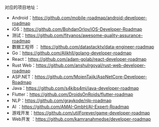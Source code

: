 对应的项目地址：

- Android：https://github.com/mobile-roadmap/android-developer-roadmap
- iOS：https://github.com/BohdanOrlov/iOS-Developer-Roadmap
- 测试：https://github.com/fityanos/awesome-quality-assurance-roadmap
- 数据工程师 ： https://github.com/datastacktv/data-engineer-roadmap
- Go：https://github.com/Alikhll/golang-developer-roadmap
- React：https://github.com/adam-golab/react-developer-roadmap
- Rust Web：https://github.com/anshulrgoyal/rust-web-developer-roadmap
- ASP.NET：https://github.com/MoienTajik/AspNetCore-Developer-Roadmap
- Java：https://github.com/s4kibs4mi/java-developer-roadmap
- Flutter：https://github.com/DroidsOnRoids/flutter-roadmap
- NLP：https://github.com/graykode/nlp-roadmap
- AI ：https://github.com/AMAI-GmbH/AI-Expert-Roadmap
- 游戏开发：https://github.com/utilForever/game-developer-roadmap
- Web开发 ：https://github.com/kamranahmedse/developer-roadmap